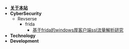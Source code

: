 - [**关于本站**](about.md)
- **CyberSecurity**
  - Revserse
    - frida
      - [基于frida的windows厚客户端ssl流量解析研究](contents/CyberSecurity/Reverse/frida/基于frida的windows厚客户端ssl流量解析研究.md)
- **Technology**
- **Development**



